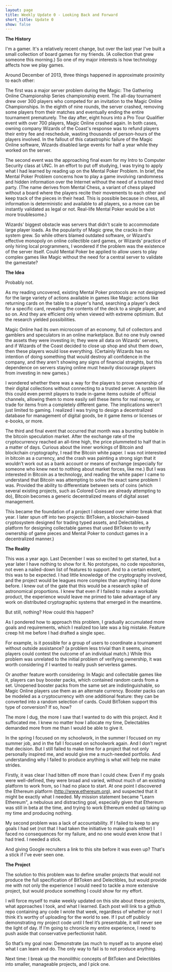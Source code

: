 ```yaml
---
layout: page
title: Weekly Update 0 - Looking Back and Forward
short_title: Update 0
show: false
---
```


**The History**

I'm a gamer. It's a relatively recent change, but over the last year I've built a small collection of board games for my friends. (A collection that grew someone this morning.) So one of my major interests is how technology affects how we play games.

Around December of 2013, three things happened in approximate proximity to each other:

The first was a major server problem during the Magic: The Gathering Online Championship Series championship event. The all-day tournament drew over 300 players who competed for an invitation to the Magic Online Championships. In the eighth of nine rounds, the server crashed, removing some players from their matches and eventually ending the entire tournament prematurely. The day after, eight hours into a Pro Tour Qualifier event with over 700 players, Magic Online crashed again. In both cases, owning company Wizards of the Coast's response was to refund players their entry fee and reschedule, wasting thousands of person-hours of the players involved. In the fallout of this catastrophic failure of the Magic Online software, Wizards disabled large events for half a year while they worked on the server.

The second event was the approaching final exam for my Intro to Computer Security class at UNC. In an effort to put off studying, I was trying to apply what I had learned by reading up on the Mental Poker Problem. In brief, the Mental Poker Problem concerns how to play a game involving randomness and hidden information over the Internet without the need of a trusted third party. (The name derives from Mental Chess, a variant of chess played without a board where the players recite their movements to each other and keep track of the pieces in their head. This is possible because in chess, all information is deterministic and available to all players, so a move can be instantly validated as legal or not. Real-life Mental Poker would be a lot more troublesome.)

Wizards' biggest obstacle was servers that didn't scale to accommodate large player loads. As the popularity of Magic grew, the cracks in their system grew. So while others blamed outdated software, or Wizard's effective monopoly on online collectible card games, or Wizards’ practice of only hiring local programmers, I wondered if the problem was the existence of the server itself. Could Mental Poker be applied to allow users to play complex games like Magic without the need for a central server to validate the gamestate?

**The Idea**

Probably not.

As my reading uncovered, existing Mental Poker protocols are not designed for the large variety of actions available in games like Magic: actions like returning cards on the table to a player's hand, searching a player's deck for a specific card, revealing the contents of the deck to a single player, and so on. And they are efficient only when viewed with extreme optimism. But the research yielded possibilities.

Magic Online had its own microcosm of an economy, full of collectors and gamblers and speculators in an online marketplace. But no one truly owned the assets they were investing in; they were all data on Wizards' servers, and if Wizards of the Coast decided to close up shop and shut them down, then these players would lose everything. (Certainly Wizards has no intention of doing something that would destroy all confidence in the company, and they aren't showing any signs of financial straights, but this dependence on servers staying online must heavily discourage players from investing in new games.)

I wondered whether there was a way for the players to prove ownership of their digital collections without connecting to a trusted server.  A system like this could even permit players to trade in-game items outside of official channels, allowing them to more easily sell these items for real money, or trade for items from a completely different game. The implications weren’t just limited to gaming. I realized I was trying to design a decentralized database for management of digital goods, be it game items or licenses or e-books, or more.

The third and final event that occurred that month was a bursting bubble in the bitcoin speculation market. After the exchange rate of the cryptocurrency reached an all-time high, the price plummeted to half that in a matter of days. Curious about the inner workings of Bitcoin and blockchain cryptography, I read the Bitcoin white paper.  I was not interested in bitcoin as a currency, and the crash was painting a strong sign that it wouldn’t work out as a bank account or means of exchange (especially for someone who knew next to nothing about market forces, like me.)  But I was interested in Bitcoin as a technology, and reading the white paper I came to understand that Bitcoin was attempting to solve the exact same problem I was. Provided the ability to differentiate between sets of coins (which several existing projects, such as Colored Coins are already attempting to do), Bitcoin becomes a generic decentralized means of digital asset management. 

This became the foundation of a project I obsessed over winter break that year. I later spun off into two projects: BitToken, a blockchain-based cryptosystem designed for trading typed assets, and Delectables, a platform for designing collectable games that used BitToken to verify ownership of game pieces and Mental Poker to conduct games in a decentralized manner.)

**The Reality**

This was a year ago. Last December I was so excited to get started, but a year later I have nothing to show for it. No prototypes, no code repositories, not even a nailed-down list of features to support. And to a certain extent, this was to be expected. I had little knowledge of the cryptography involved, and the project would be leagues more complex than anything I had done before. I knew out of the gate that this would be a research spike of astronomical proportions. I knew that even if I failed to make a workable product, the experience would leave me primed to take advantage of any work on distributed cryptographic systems that emerged in the meantime.

But still, nothing? How could this happen?

As I pondered how to approach this problem, I gradually accumulated more goals and requirements, which I realized too late was a big mistake. Feature creep hit me before I had drafted a single spec.

For example, is it possible for a group of users to coordinate a tournament without outside assistance? (a problem less trivial than it seems, since players could contest the outcome of an individual match.) While this problem was unrelated to the initial problem of verifying ownership, it was worth considering if I wanted to really push serverless games.

Or another feature worth considering: In Magic and collectable games like it, players can buy booster packs, which contained random cards from a set. Unopened booster packs from the same set are indistinguishable, so Magic Online players use them as an alternate currency. Booster packs can be modeled as a cryptocurrency with one additional feature: they can be converted into a random selection of cards. Could BitToken support this type of conversion? If so, how?

The more I dug, the more I saw that I wanted to do with this project. And it suffocated me. I knew no matter how I allocate my time, Delectables demanded more from me than I would be able to give it.

In the spring I focused on my schoolwork, in the summer I focused on my summer job, and in the fall I focused on schoolwork again. And I don’t regret that decision. But I still failed to make time for a project that not only personally inspired me, and would give me a much-needed portfolio. And understanding why I failed to produce anything is what will help me make strides.

Firstly, it was clear I had bitten off more than I could chew. Even if my goals were well-defined, they were broad and varied, without much of an existing platform to work from, so I had no place to start. At one point I discovered the Ethereum platform (http://www.ethereum.org), and suspected that it might be exactly what I needed.  My mission statement became "Learn Ethereum", a nebulous and distracting goal, especially given that Ethereum was still in beta at the time, and trying to work Ethereum ended up taking up my time and producing nothing.

My second problem was a lack of accountability. If I failed to keep to any goals I had set (not that I had taken the initiative to make goals either) I faced no consequences for my failure, and no one would even know that I had tried. I needed a stick.

And giving Google recruiters a link to this site before it was even up? That's a stick if I’ve ever seen one.


**The Project**

The solution to this problem was to define smaller projects that would not produce the full specification of BitToken and Delectibles, but would provide me with not only the experience I would need to tackle a more extensive project, but would produce something I could show for my effort.

I will force myself to make weekly updated on this site about these projects, what approaches I took, and what I learned. Each post will link to a github repo containing any code I wrote that week, regardless of whether or not I think it’s worthy of uploading for the world to see. If I put off publicly demonstrating my project code until I feel it’s presentable, it will never see the light of day. If I’m going to chronicle my entire experience, I need to push aside that conservative perfectionist habit.

So that’s my goal now: Demonstrate (as much to myself as to anyone else) what I can learn and do. The only way to fail is to not produce anything.

Next time: I break up the monolithic concepts of BitToken and Delectibles into smaller, manageable projects, and I pick one.
